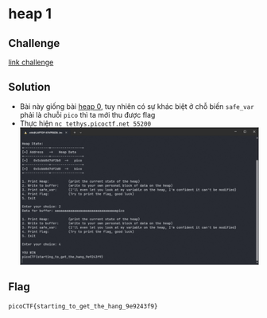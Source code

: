 # heap 1
## Challenge
[link challenge](https://play.picoctf.org/practice/challenge/439?category=6&difficulty=2&page=1)
## Solution
- Bài này giống bài [heap 0](https://github.com/nhh9905/CTF/blob/main/picoCTF/Binary%20Exploitation/easy/writeup.md), tuy nhiên có sự khác biệt ở chỗ biến `safe_var` phải là chuỗi `pico` thì ta mới thu được flag
- Thực hiện `nc tethys.picoctf.net 55200`
![alt text](https://github.com/nhh9905/CTF/blob/main/picoCTF/Binary%20Exploitation/medium/image-1.png)
## Flag
```picoCTF{starting_to_get_the_hang_9e9243f9}```